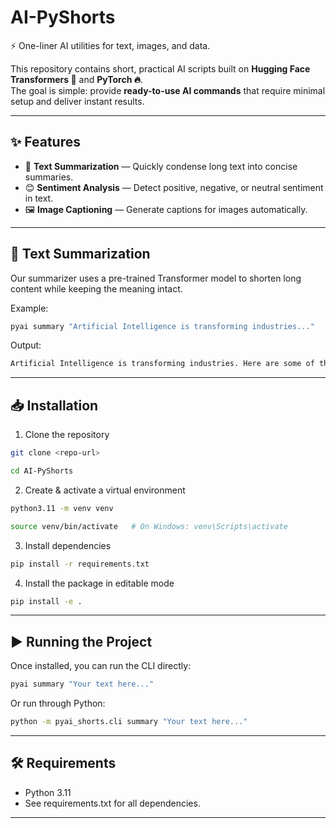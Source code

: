 # AI-PyShorts

⚡ One-liner AI utilities for text, images, and data.

This repository contains short, practical AI scripts built on **Hugging Face Transformers 🤗** and **PyTorch 🔥**.  
The goal is simple: provide **ready-to-use AI commands** that require minimal setup and deliver instant results.

---

## ✨ Features

- 📝 **Text Summarization** — Quickly condense long text into concise summaries.
- 😊 **Sentiment Analysis** — Detect positive, negative, or neutral sentiment in text.
- 🖼️ **Image Captioning** — Generate captions for images automatically.

---

## 📌 Text Summarization

Our summarizer uses a pre-trained Transformer model to shorten long content while keeping the meaning intact.

Example:

```bash
pyai summary "Artificial Intelligence is transforming industries..."
```

Output:

```bash
Artificial Intelligence is transforming industries. Here are some of the ways it's changing the way we work. Read more at CNN.com/AI.
```

---

## 📥 Installation

1. Clone the repository
```bash
git clone <repo-url>

cd AI-PyShorts
```

2. Create & activate a virtual environment
```bash
python3.11 -m venv venv

source venv/bin/activate   # On Windows: venv\Scripts\activate 
```

3. Install dependencies
```bash
pip install -r requirements.txt 
```

4. Install the package in editable mode
```bash
pip install -e . 
```

---

## ▶️ Running the Project

Once installed, you can run the CLI directly:
```bash
pyai summary "Your text here..."
```

Or run through Python:
```bash
python -m pyai_shorts.cli summary "Your text here..."
```

---

## 🛠 Requirements
* Python 3.11 
* See requirements.txt for all dependencies.

---